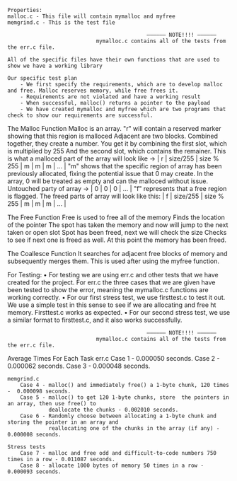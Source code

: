     Properties:
    malloc.c - This file will contain mymalloc and myfree
    memgrind.c - This is the test file 

                                                –––––– NOTE!!!! ––––––
                                mymalloc.c contains all of the tests from the err.c file.
    
    All of the specific files have their own functions that are used to show we have a working library

    Our specific test plan
        - We first specify the requirements, which are to develop malloc and free. Malloc reserves memory, while free frees it. 
        - Requirements are not violated and have a working result
        - When successful, malloc() returns a pointer to the payload
        - We have created mymalloc and myfree which are two programs that check to show our requirements are successful. 

The Malloc Function
    Malloc is an array.
        "r" will contain a reserved marker showing that this region is malloced
        Adjacent are two blocks. Combined together, they create a number. 
              You get it by combining the first slot, which is multiplied by 255
                  And the second slot, which contains the remainer.
        This is what a malloced part of the array will look like -> | r | size/255 | size % 255 | m | m | m | ... |
        "m" shows that the specific region of array has been previously allocated, fixing the potential issue that 0 may create.
        In the array, 0 will be treated as empty and can the malloced without issue.
            Untouched party of array -> | 0 | 0 | 0 | ... |
        "f" represents that a free region is flagged.
            The freed parts of array will look like this: | f | size/255 | size % 255 | m | m | m | ... |

The Free Function
    Free is used to free all of the memory
        Finds the location of the pointer
        The spot has taken the memory and now will jump to the next taken or open slot
        Spot has been freed, next we will check the size
        Checks to see if next one is freed as well.
        At this point the memory has been freed. 

The Coallesce Function
    It searches for adjacent free blocks of memory and subsequently merges them.
    This is used after using the myfree function.   

For Testing:
    • For testing we are using err.c and other tests that we have created for the project. For err.c the three cases that we are 
    given have been tested to show the error, meaning the mymalloc.c functions are working correctly. 
    • For our first stress test, we use firsttest.c to test it out. We use a simple test in this sense to see if we are allocating and free ht memory. Firsttest.c works as expected.
    • For our second stress test, we use a similar format to firsttest.c, and it also works successfully. 

                                                –––––– NOTE!!!! ––––––
                                mymalloc.c contains all of the tests from the err.c file.

Average Times For Each Task
    err.c
        Case 1 - 0.000050 seconds.
        Case 2 - 0.000062 seconds.
        Case 3 - 0.000048 seconds.
    
    memgrind.c
        Case 4 - malloc() and immediately free() a 1-byte chunk, 120 times -  0.000098 seconds.
        Case 5 - malloc() to get 120 1-byte chunks, store  the pointers in an array, then use free() to
                 deallocate the chunks - 0.002010 seconds.
        Case 6 - Randomly choose between allocating a 1-byte chunk and storing the pointer in an array and 
                 reallocating one of the chunks in the array (if any) - 0.000008 seconds.

    Stress tests   
        Case 7 - malloc and free odd and difficult-to-code numbers 750 times in a row - 0.011087 seconds. 
        Case 8 - allocate 1000 bytes of memory 50 times in a row - 0.000093 seconds.
